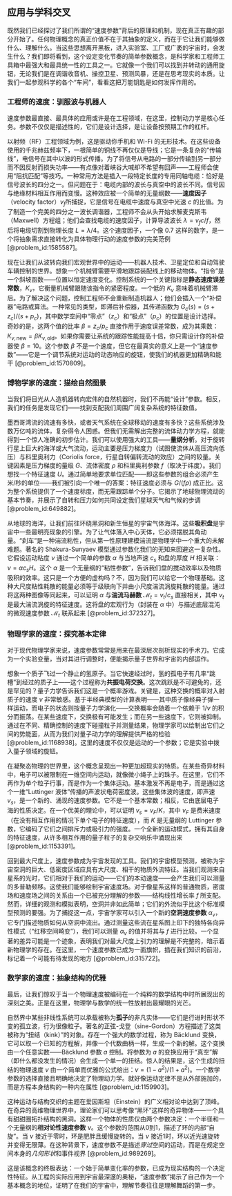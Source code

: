 ## 应用与学科交叉

既然我们已经探讨了我们所谓的“速度参数”背后的原理和机制，现在真正有趣的部分开始了。任何物理概念的真正价值不在于其抽象的定义，而在于它让我们能够做什么、理解什么。当这些思想离开黑板，进入实验室、工厂或广袤的宇宙时，会发生什么？我们即将看到，这个设定变化节奏的简单参数概念，是科学家和工程师工具箱中最强大和最具统一性的工具之一。它就像一个我们可以找到并转动的通用旋钮，无论我们是在调谐收音机、操控卫星、预测风暴，还是在思考现实的本质。让我们一起参观科学的各个“车间”，看看这把万能钥匙是如何发挥作用的。

### 工程师的速度：驯服波与机器人

速度参数最直接、最具体的应用或许是在工程领域，在这里，控制动力学是核心任务。参数不仅仅是描述性的，它们是设计选择，是让设备按预期工作的杠杆。

以射频（RF）工程领域为例，这是驱动你手机和 Wi-Fi 的无形技术。在这些设备使用的千兆赫兹频率下，一根简单的铜线不再仅仅是导线；它是一条复杂的“传输线”，电信号在其中以波的形式传播。为了将信号从电路的一部分传输到另一部分而不因反射而损失功率——有点像对着峡谷大喊却不希望有回声——工程师会使用“阻抗匹配”等技巧。一种常用方法是插入一段特定长度的专用同轴电缆：恰好是信号波长的四分之一。但问题在于：电缆内部的波长与真空中的波长不同。信号因与绝缘材料相互作用而变慢。这种效应被一个简单的无量纲数——**速度因子**（velocity factor）$v_f$所捕捉，它是信号在电缆中速度与真空中光速 $c$ 的比值。为了制造一个完美的四分之一波长调谐器，工程师不会从头开始求解麦克斯韦（Maxwell）方程组；他们会查找电缆的速度因子，计算导波波长 $\lambda = v_f c / f$，然后将电缆切割到物理长度 $L = \lambda/4$。这个速度因子，一个像 $0.7$ 这样的数字，是一个将抽象需求直接转化为具体物理行动的速度参数的完美范例 [@problem_id:1585587]。

现在让我们从波转向我们宏观世界中的运动——机器人技术、卫星定位和自动驾驶车辆控制的世界。想象一个机械臂需要平滑地跟踪装配线上的移动物体。“指令”是一个斜坡函数——位置以恒定速度变化。控制系统的一个关键指标是**静态速度误差常数**，$K_v$，它衡量机械臂跟随该指令的紧密程度。一个低的 $K_v$ 意味着机械臂滞后。为了解决这个问题，控制工程师不会重新制造机器人；他们会插入一个“补偿器”电路或算法。一种常见的类型，即滞后补偿器，其传递函数为 $G_c(s) = (s+z_c)/(s+p_c)$，其中数学空间中“零点”（$z_c$）和“极点”（$p_c$）的位置是设计选择。奇妙的是，这两个值的比率 $\beta = z_c/p_c$ 直接作用于速度误差常数，成为其乘数：$K_{v, \text{new}} = \beta K_{v, \text{old}}$。如果你需要让系统的跟踪性能提高十倍，你只需设计你的补偿器使 $\beta=10$。这个参数 $\beta$ 不是一个速度，但它在最真实的意义上是一个“速度参数”——它是一个调节系统对运动的动态响应的旋钮，使我们的机器更加精确和能干 [@problem_id:1570809]。

### 博物学家的速度：描绘自然图景

当我们将目光从人造机器转向宏伟的自然机器时，我们不再能“设计”参数。相反，我们的任务是发现它们——找到支配我们周围广阔复杂系统的特征数值。

墨西哥湾流的流速有多快，或者天气系统在全球移动的速度有多快？这些系统涉及数万亿吨的流体，复杂得令人困惑。但我们无需解出完整的流体动力学方程，就能得到一个惊人准确的初步估计。我们可以使用强大的工具——**量纲分析**。对于旋转行星上巨大的海洋或大气流动，运动主要是压力梯度力（试图使流体从高压流向低压）与科里奥利力（Coriolis force，行星自转偏转流动的效应）之间的较量。关键因素是压力梯度的量级 $G$、流体密度 $\rho$ 和科里奥利参数 $f$（取决于纬度）。我们想找一个特征速度 $U$。通过简单地要求单位匹配——即这些参数的组合必须产生米/秒的单位——我们被引向一个唯一的答案：特征速度必须与 $G/(f\rho)$ 成正比。这为整个系统提供了一个速度标度，而无需跟踪单个分子。它揭示了地球物理流动的基本节奏，并展示了自转和压力如何共同设定我们星球天气和气候的步调 [@problem_id:649882]。

从地球的海洋，让我们前往环绕黑洞和新生恒星的宇宙气体海洋。这些**吸积盘**是宇宙中一些最明亮现象的引擎。为了让气体落入中心天体，它必须摆脱其角动量。“刹车”是一种湍流粘性，但从第一性原理建模湍流是物理学中一个重大的未解难题。著名的 Shakura-Sunyaev 模型通过参数化我们的无知来回避这一复杂性。它假设运动粘度 $\nu$ 通过一个简单的参数 $\alpha$ 与当地声速 $c_s$ 和盘的厚度 $H$ 相关联：$\nu = \alpha c_s H$。这个 $\alpha$ 是一个无量纲的“粘性参数”，告诉我们盘的搅动效率以及物质吸积的效率。这只是一个方便的虚构吗？不，因为我们可以给它一个物理基础。这种大尺度粘性耗散的能量必须等于级联向下并由小尺度湍流涡旋耗散的能量。通过将这两种图像等同起来，可以证明 $\alpha$ 与**湍流马赫数** $\mathcal{M}_t = v_t/c_s$ 直接相关，其中 $v_t$ 是最大湍流涡旋的特征速度。这将盘的宏观行为（封装在 $\alpha$ 中）与描述底层混沌的微观速度参数 $\mathcal{M}_t$ 联系起来 [@problem_id:372327]。

### 物理学家的速度：探究基本定律

对于现代物理学家来说，速度参数常常是用来在最深层次剖析现实的手术刀。它成为一个实验变量，当对其进行调整时，便能揭示量子世界和宇宙的内部运作。

想象一个质子飞过一个静止的氢原子。当它快速经过时，氢的孤电子有几率“跳槽”到经过的质子上——这个过程称为**共振电荷交换**。这次跳跃是不可避免的，还是罕见的？量子力学告诉我们这是一个概率游戏。关键是，这种交换的概率对入射质子的速度 $v$ 非常敏感。基于半经典模型的计算表明——其中质子像经典子弹一样运动，而电子的状态则按量子力学演化——交换概率会随着一个依赖于 $1/v$ 的积分而振荡。在某些速度下，交换极有可能发生；而在另一些速度下，它则被抑制。通过在不同、精确控制的速度下碰撞粒子并测量结果，物理学家可以绘制出它们之间的势能面，从而为我们对量子动力学的理解提供严格的检验 [@problem_id:1168938]。这里的速度不仅仅是运动的一个参数；它是实验中拨入量子领域的旋钮。

在凝聚态物理的世界里，这个概念呈现出一种更加超现实的特质。在某些奇异材料中，电子可以被限制在一维空间内运动，就像微小绳子上的珠子。在这里，它们不再作为单个粒子行事，而是作为一个集体运动。基本激发不再是电子，而是通过这个一维“Luttinger 液体”传播的声波状电荷密度波。这些集体波的速度，即声速 $v_s$，是一个新的、涌现的速度参数。它不是一个基本常数；相反，它由底层电子海的性质决定。在一个优美的理论中，可以证明 $v_s = v_F/K$，其中 $v_F$ 是费米速度（在没有相互作用的情况下单个电子的特征速度），而 $K$ 是无量纲的 Luttinger 参数，它编码了它们之间排斥力或吸引力的强度。一个全新的运动模式，拥有其自身的特征速度，从许多相互作用的量子粒子的复杂交响乐中涌现出来 [@problem_id:1153391]。

回到最大尺度上，速度参数成为宇宙发现的工具。我们的宇宙模型预测，被称为宇宙空洞的巨大、低密度区域应具有大尺度、相干的物质外流特征。当我们观测来自星系的光时，它们相对于我们的运动——它们的本动速度——会产生我们可以测量的多普勒频移。这使我们能够绘制宇宙速度场。对于像星系这样的普通物质，密度场和速度场之间的关系由一个已被充分理解的参数——结构线性增长率 $f$ 所支配。然而，详细的观测和模拟表明，空洞并非如此简单；它们的外流似乎比这个标准模型预测的要强。为了捕捉这一点，宇宙学家可以引入一个新的**空洞速度参数** $\alpha_v$，它专门描述物质如何从空洞中流出。通过测量这些流在星系图上印下的独特各向异性模式（“红移空间畸变”），我们可以测量 $\alpha_v$ 的值并将其与 $f$ 进行比较。一个显著的差异可能是一个迹象，表明我们对最大尺度上引力的理解是不完整的，暗示着新物理学的存在。在这里，一个速度参数已成为一面旗帜，插在我们知识的前沿，标记着一个可能有待发现的地方 [@problem_id:315722]。

### 数学家的速度：抽象结构的优雅

最后，让我们惊叹于当一个物理速度被编码在一个纯粹的数学结构中时所展现出的深刻之美。正是在这里，物理学与数学的统一性放射出最耀眼的光芒。

自然界中某些非线性系统可以承载被称为**孤子**的非凡实体——它们是行进时形状不变的孤立波，行为很像粒子。著名的正弦-戈登（sine-Gordon）方程描述了这类被称为“扭结（kink）”的对象。存在一个强大的数学过程，称为 Bäcklund 变换，它可以取一个已知的方程解，并像一个代数曲柄一样，生成一个新的解。这个变换由一个任意实数——Bäcklund 参数 $a$ 控制。将参数为 $a$ 的变换应用于“真空”解（即什么都没发生的情况）会生成一个单一的扭结。惊人的结果是，这个生成的扭结的物理速度 $v$ 由一个简单而优雅的公式给出：$v = (1-a^2)/(1+a^2)$。一个数学参数的选择直接且明确地决定了物理动力学。就好像运动定律不是从外部施加的，而是方程本身结构的一种内在属性 [@problem_id:1159903]。

这种运动与结构交织的主题在爱因斯坦（Einstein）的广义相对论中达到了顶峰。在奇异的高维物理世界中，理论家们可以思考像“黑环”这样的奇异物体——一个具有甜甜圈拓扑结构的黑洞。这样一个物体的性质仅由两个参数决定：一个半径和一个无量纲的**相对论性速度参数** $\nu$。这个参数的范围从0到1，描述了环的内部“自旋”。当 $\nu$ 接近于零时，环是肥胖且缓慢旋转的。当 $\nu$ 接近1时，环以近光速旋转并变得无限薄。在这种背景下，速度参数不是描述*穿过*空间的运动，而是在规定空间本身的*几何形状*和事件视界 [@problem_id:989269]。

这是该概念的终极表达：一个始于简单变化率的参数，已成为现实结构的一个决定性特征。从工程的实际应用到宇宙最深邃的奥秘，“速度参数”揭示了自己作为一个基本概念的地位，证明了在我们的宇宙中，理解节奏往往是理解舞蹈的第一步。